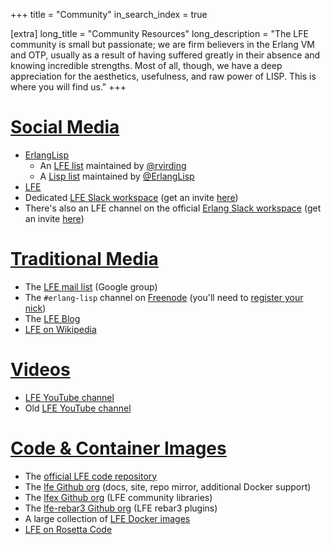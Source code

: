 +++
title = "Community"
in_search_index = true

[extra]
long_title = "Community Resources"
long_description = "The LFE community is small but passionate; we are firm believers in the Erlang VM and OTP, usually as a result of having suffered greatly in their absence and knowing incredible strengths. Most of all, though, we have a deep appreciation for the aesthetics, usefulness, and raw power of LISP. This is where you will find us."
+++

# [Social Media](#social-media)

* <i class="fab fa-twitter fa-1x"></i> [ErlangLisp](https://twitter.com/ErlangLisp)
  * An [LFE list](https://twitter.com/i/lists/187981555) maintained by [@rvirding](https://twitter.com/rvirding)
  * A [Lisp list](https://twitter.com/i/lists/102271198) maintained by [@ErlangLisp](https://twitter.com/ErlangLisp)
* <i class="fab fa-linkedin fa-1x"></i> [LFE](https://www.linkedin.com/groups/5175516/)
* <i class="fab fa-slack fa-1x"></i> Dedicated [LFE Slack workspace](https://lfe.slack.com/) (get an invite [here](https://lfe-slack.herokuapp.com/))
* <i class="fab fa-slack fa-1x"></i> There's also an LFE channel on the official [Erlang Slack workspace](https://erlanger.slack.com) (get an invite [here](https://erlef.org/slack-invite/erlanger))

# [Traditional Media](#traditional-media)

* <i class="fas fa-envelope fa-1x"></i> The [LFE mail list](http://groups.google.com/group/lisp-flavoured-erlang) (Google group)
* <i class="fas fa-hashtag fa-1x"></i> The `#erlang-lisp` channel on [Freenode](https://webchat.freenode.net/) (you'll need to [register your nick](https://freenode.net/kb/answer/registration))
* <i class="fas fa-blog fa-1x"></i> The [LFE Blog](http://blog.lfe.io)
* <i class="fab fa-wikipedia-w fa-1x"></i> [LFE on Wikipedia](https://en.wikipedia.org/wiki/LFE_(programming_language))

# [Videos](#videos)

* <i class="fab fa-youtube fa-1x"></i> [LFE YouTube channel](https://www.youtube.com/channel/UCagyRA_kj8wCrfd-PLd5MaA/playlists)
* <i class="fab fa-youtube fa-1x"></i> Old [LFE YouTube channel](https://www.youtube.com/channel/UCrHLs2pNgg6DMsJXOiiBLcg/playlists)

# [Code & Container Images](#code-and-images)

* <i class="fab fa-github fa-1x"></i> The [official LFE code repository](https://github.com/rvirding/lfe)
* <i class="fab fa-github fa-1x"></i> The [lfe Github org](https://github.com/lfe) (docs, site, repo mirror, additional Docker support)
* <i class="fab fa-github fa-1x"></i> The [lfex Github org](https://github.com/lfex) (LFE community libraries)
* <i class="fab fa-github fa-1x"></i> The [lfe-rebar3 Github org](https://github.com/lfe-rebar3) (LFE rebar3 plugins)
* <i class="fab fa-docker fa-1x"></i> A large collection of [LFE Docker images](https://hub.docker.com/u/lfex/)
* <i class="fas fa-edit fa-1x"></i>  [LFE on Rosetta Code](http://rosettacode.org/wiki/Category:LFE)
